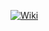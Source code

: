 [![Wiki](https://markdown-videos-api.jorgenkh.no/url?url=https%3A%2F%2Fyoutu.be%2FW_s1_5LML-w)](https://youtu.be/W_s1_5LML-w)
